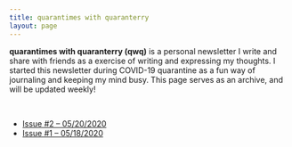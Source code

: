 ```yaml
---
title: quarantimes with quaranterry
layout: page
---
```


<p><b>quarantimes with quaranterry (qwq)</b> is a personal newsletter I write and share with friends as a
    exercise of writing and expressing my thoughts. I started this newsletter during COVID-19 quarantine as
    a fun way of journaling and keeping my mind busy. This page serves as an archive, and will be updated
    weekly!</p>
<br />
<ul>
    <li><a href="https://us18.campaign-archive.com/?u=db243fb6188e96b64d90183a2&id=7531d5f38d">Issue #2 –
            05/20/2020</a> </li>
    <li><a href="https://us18.campaign-archive.com/?u=db243fb6188e96b64d90183a2&id=2e470418a2">Issue #1 –
            05/18/2020</a> </li>
</ul>